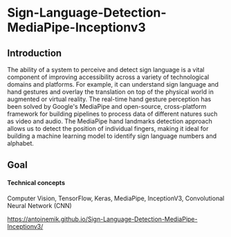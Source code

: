 # Sign-Language-Detection-MediaPipe-Inceptionv3

## Introduction

The ability of a system to perceive and detect sign language is a vital component of improving accessibility across a variety of technological domains and platforms. For example, it can understand sign language and hand gestures and overlay the translation on top of the physical world in augmented or virtual reality. The real-time hand gesture perception has been solved by Google's MediaPipe and open-source, cross-platform framework for building pipelines to process data of different natures such as video and audio. The MediaPipe hand landmarks detection approach allows us to detect the position of individual fingers, making it ideal for building a machine learning model to identify sign language numbers and alphabet.

## Goal


#### Technical concepts

Computer Vision, 
TensorFlow,
Keras,
MediaPipe,
InceptionV3, 
Convolutional Neural Network (CNN)


https://antoinemik.github.io/Sign-Language-Detection-MediaPipe-Inceptionv3/
